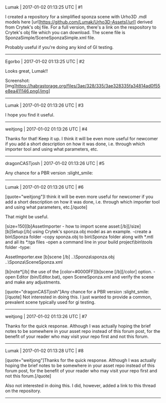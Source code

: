 Lumak | 2017-01-02 01:13:25 UTC | #1

I created a repository for a simplified sponza scene with Urho3D .mdl models here [url]https://github.com/Lumak/Urho3D-Assets[/url] derived from Crytek's obj file.
For a full version, there's a link on the respository to Crytek's obj file which you can download.
The scene file is SponzaSimple/SceneSponzaSimple.xml file.

Probably useful if you're doing any kind of GI testing.

-------------------------

Egorbo | 2017-01-02 01:13:25 UTC | #2

Looks great, Lumak!!

Screenshot:
[img]https://habrastorage.org/files/3ae/328/335/3ae328335fa34814ad0f55e8ea411146.png[/img]

-------------------------

Lumak | 2017-01-02 01:13:26 UTC | #3

I hope you find it useful.

-------------------------

weitjong | 2017-01-02 01:13:26 UTC | #4

Thanks for that! Keep it up. I think it will be even more useful for newcomer if you add a short description on how it was done, i.e. through which importer tool and using what parameters, etc.

-------------------------

dragonCASTjosh | 2017-01-02 01:13:26 UTC | #5

Any chance for a PBR version :slight_smile:

-------------------------

Lumak | 2017-01-02 01:13:26 UTC | #6

[quote="weitjong"]I think it will be even more useful for newcomer if you add a short description on how it was done, i.e. through which importer tool and using what parameters, etc.[/quote]

That might be useful.

[size=150][b]AssetImporter - how to import scene asset:[/b][/size]
[b]Setup:[/b] using Crytek's sponza.obj model as an example.
-create a bin\Sponza folder
-copy sponza.obj to bin\Sponza folder along with *.mtl and all its *.tga files
-open a command line in your build project\bin\tools folder
-type:

  AssetImporter.exe [b]scene [/b] ..\Sponza\sponza.obj ..\Sponza\SceneSponza.xml

[b]note*[/b] the use of the [color=#0000FF][b]scene [/b][/color] option.
-open Editor (bin/Editor.bat), open SceneSponza.xml and verify the scene and make any adjustments.


[quote="dragonCASTjosh"]Any chance for a PBR version :slight_smile:[/quote]
Not interested in doing this. I just wanted to provide a common, prevalent scene typically used for gi testing.

-------------------------

weitjong | 2017-01-02 01:13:26 UTC | #7

Thanks for the quick response. Although I was actually hoping the brief notes to be somewhere in your asset repo instead of this forum post, for the benefit of your reader who may visit your repo first and not this forum.

-------------------------

Lumak | 2017-01-02 01:13:28 UTC | #8

[quote="weitjong"]Thanks for the quick response. Although I was actually hoping the brief notes to be somewhere in your asset repo instead of this forum post, for the benefit of your reader who may visit your repo first and not this forum.[/quote]

Also not interested in doing this.  I did, however, added a link to this thread on the repository.

-------------------------

